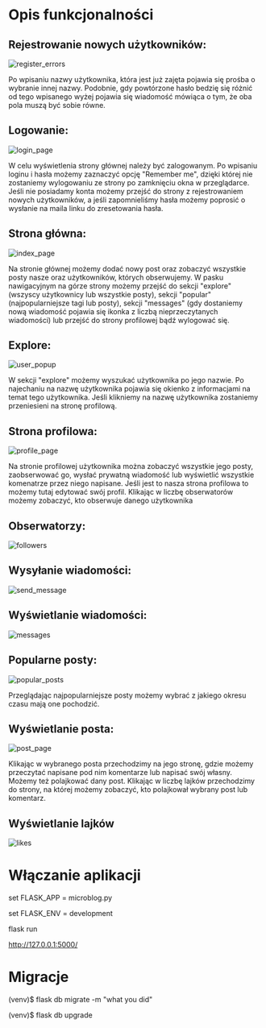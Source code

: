 # Opis funkcjonalności

## Rejestrowanie nowych użytkowników:
![register_errors](https://user-images.githubusercontent.com/63907920/133578030-f68a7f81-3e33-4433-8db7-32d3f1ef1d67.JPG)

Po wpisaniu nazwy użytkownika, która jest już zajęta pojawia się prośba o wybranie innej nazwy. Podobnie, gdy powtórzone hasło bedzię się różnić od tego wpisanego wyżej pojawia się wiadomość mówiąca o tym, że oba pola muszą być sobie równe.

## Logowanie:
![login_page](https://user-images.githubusercontent.com/63907920/133578790-71c59fe9-26a6-4e50-af98-a7ed8635d3dc.JPG)

W celu wyświetlenia strony głównej należy być zalogowanym. Po wpisaniu loginu i hasła możemy zaznaczyć opcję "Remember me", dzięki której nie zostaniemy wylogowaniu ze strony po zamknięciu okna w przeglądarce. Jeśli nie posiadamy konta możemy przejść do strony z rejestrowaniem nowych użytkowników, a jeśli zapomnieliśmy hasła możemy poprosić o wysłanie na maila linku do zresetowania hasła. 

## Strona główna:
![index_page](https://user-images.githubusercontent.com/63907920/133579473-704a5511-fe72-4445-8235-d1e1dd480724.JPG)

Na stronie głównej możemy dodać nowy post oraz zobaczyć wszystkie posty nasze oraz użytkowników, których obserwujemy. W pasku nawigacyjnym na górze strony możemy przejść do sekcji "explore" (wszyscy użytkownicy lub wszystkie posty), sekcji "popular" (najpopularniejsze tagi lub posty), sekcji "messages" (gdy dostaniemy nową wiadomość pojawia się ikonka z liczbą nieprzeczytanych wiadomości) lub przejść do strony profilowej bądź wylogować się. 

## Explore:
![user_popup](https://user-images.githubusercontent.com/63907920/133582584-7a037751-f6e6-48ed-a8c8-3de325bc50f4.JPG)

W sekcji "explore" możemy wyszukać użytkownika po jego nazwie. Po najechaniu na nazwę użytkownika pojawia się okienko z informacjami na temat tego użytkownika. Jeśli klikniemy na nazwę użytkownika zostaniemy przeniesieni na stronę profilową. 

## Strona profilowa:
![profile_page](https://user-images.githubusercontent.com/63907920/133581030-4d5052ff-32f8-4af0-bbe3-e78119580923.JPG)

Na stronie profilowej użytkownika można zobaczyć wszystkie jego posty, zaobserwować go, wysłać prywatną wiadomość lub wyświetlić wszystkie komenatrze przez niego napisane. Jeśli jest to nasza strona profilowa to możemy tutaj edytować swój profil. Klikając w liczbę obserwatorów możemy zobaczyć, kto obserwuje danego użytkownika

## Obserwatorzy:
![followers](https://user-images.githubusercontent.com/63907920/133584394-4e794551-8a0f-4455-8140-98e30703e403.JPG)

## Wysyłanie wiadomości:
![send_message](https://user-images.githubusercontent.com/63907920/133581435-8405150c-2b0d-4e9c-a64e-c24a09364ea2.JPG)

## Wyświetlanie wiadomości:
![messages](https://user-images.githubusercontent.com/63907920/133581687-d63975b2-e810-47a7-93d4-84b4012cec1a.JPG)

## Popularne posty:
![popular_posts](https://user-images.githubusercontent.com/63907920/133582098-4f16a0dc-d3c6-41b6-bf61-2632a959624d.JPG)

Przeglądając najpopularniejsze posty możemy wybrać z jakiego okresu czasu mają one pochodzić. 

## Wyświetlanie posta:
![post_page](https://user-images.githubusercontent.com/63907920/133582178-808d54e1-7e23-48fe-905e-2be9936e9496.JPG)

Klikając w wybranego posta przechodzimy na jego stronę, gdzie możemy przeczytać napisane pod nim komentarze lub napisać swój własny. Możemy też polajkować dany post. Klikając w liczbę lajków przechodzimy do strony, na której możemy zobaczyć, kto polajkował wybrany post lub komentarz.

## Wyświetlanie lajków
![likes](https://user-images.githubusercontent.com/63907920/133584147-dcc7f4a5-f5aa-4758-976a-f397d689b304.JPG)


# Włączanie aplikacji
set FLASK_APP = microblog.py

set FLASK_ENV = development

flask run

http://127.0.0.1:5000/


# Migracje

(venv)$ flask db migrate -m "what you did"

(venv)$ flask db upgrade
